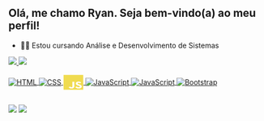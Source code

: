 ## Olá, me chamo Ryan. Seja bem-vindo(a) ao meu perfil!

- 🧑‍🎓 Estou cursando Análise e Desenvolvimento de Sistemas

<div>
  <a href = "https://github.com/ryannardelli">
  <img height="180em" src="https://github-readme-stats.vercel.app/api?username=ryannardelli&show_icons=true&theme=dark&include_all_commits=true&count_private=true"/>
  <img height="180em" src="https://github-readme-stats.vercel.app/api/top-langs/?username=ryannardelli&layout=compact&langs_count=16&theme=dark"/>
</div>

<div style = "display: inline_block"><br>
   <img align="center" alt="HTML" height="30" width="40" src="https://cdn.jsdelivr.net/gh/devicons/devicon@latest/icons/html5/html5-original.svg">
   <img align="center" alt="CSS" height="30" width="40" src="https://cdn.jsdelivr.net/gh/devicons/devicon@latest/icons/css3/css3-original.svg">
   <img align="center" alt="JavaScript" height="30" width="40" src="https://raw.githubusercontent.com/devicons/devicon/master/icons/javascript/javascript-plain.svg">
   <img align="center" alt="JavaScript" height="30" width="40" src="https://cdn.jsdelivr.net/gh/devicons/devicon@latest/icons/python/python-original.svg">
   <img align="center" alt="JavaScript" height="30" width="40" src="https://cdn.jsdelivr.net/gh/devicons/devicon@latest/icons/git/git-original.svg">
   <img align="center" alt="Bootstrap" height="30" width="40" src="https://cdn.jsdelivr.net/gh/devicons/devicon@latest/icons/bootstrap/bootstrap-original.svg">
</div>

##

<div>
 <a href="mailto:ryannardelli12@gmail.com" target="_blank"><img src="https://img.shields.io/badge/Gmail-D14836?style=for-the-badge&logo=gmail&logoColor=white"></a>
 <a href="https://www.linkedin.com/in/ryan-nardelli-a50905228?lipi=urn%3Ali%3Apage%3Ad_flagship3_profile_view_base_contact_details%3BQDhJ9k44S1C5%2FkpbNokLWg%3D%3D" target="_blank"><img src="https://img.shields.io/badge/LinkedIn-0077B5?style=for-the-badge&logo=linkedin&logoColor=white"></a> 
</div>
